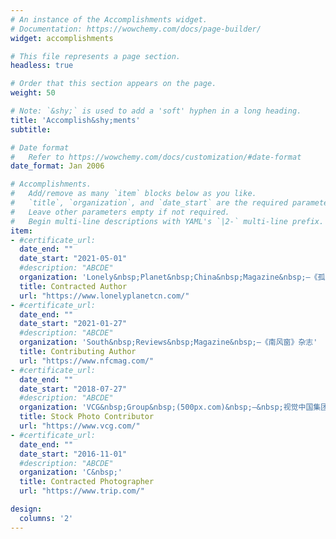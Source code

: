 ```yaml
---
# An instance of the Accomplishments widget.
# Documentation: https://wowchemy.com/docs/page-builder/
widget: accomplishments

# This file represents a page section.
headless: true

# Order that this section appears on the page.
weight: 50

# Note: `&shy;` is used to add a 'soft' hyphen in a long heading.
title: 'Accomplish&shy;ments'
subtitle:

# Date format
#   Refer to https://wowchemy.com/docs/customization/#date-format
date_format: Jan 2006

# Accomplishments.
#   Add/remove as many `item` blocks below as you like.
#   `title`, `organization`, and `date_start` are the required parameters.
#   Leave other parameters empty if not required.
#   Begin multi-line descriptions with YAML's `|2-` multi-line prefix.
item:
- #certificate_url: 
  date_end: ""
  date_start: "2021-05-01"
  #description: "ABCDE"
  organization: 'Lonely&nbsp;Planet&nbsp;China&nbsp;Magazine&nbsp;—《孤独星球》中文杂志'
  title: Contracted Author
  url: "https://www.lonelyplanetcn.com/"
- #certificate_url: 
  date_end: ""
  date_start: "2021-01-27"
  #description: "ABCDE"
  organization: 'South&nbsp;Reviews&nbsp;Magazine&nbsp;—《南风窗》杂志'
  title: Contributing Author
  url: "https://www.nfcmag.com/"
- #certificate_url: 
  date_end: ""
  date_start: "2018-07-27"
  #description: "ABCDE"
  organization: 'VCG&nbsp;Group&nbsp;(500px.com)&nbsp;—&nbsp;视觉中国集团'
  title: Stock Photo Contributor
  url: "https://www.vcg.com/"
- #certificate_url: 
  date_end: ""
  date_start: "2016-11-01"
  #description: "ABCDE"
  organization: 'C&nbsp;'
  title: Contracted Photographer
  url: "https://www.trip.com/"

design:
  columns: '2' 
---
```

